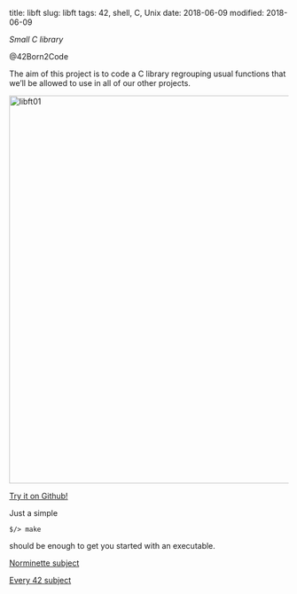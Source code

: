 title: libft
slug: libft
tags: 42, shell, C, Unix
date: 2018-06-09
modified: 2018-06-09



_Small C library_

@42Born2Code

The aim of this project is to code a C library regrouping usual functions that we’ll be allowed to use in all of our other projects.



<img src="/images/libft01.png" alt="libft01" width="700"/>

[Try it on Github!](https://github.com/abguimba/42-libft)  
  
  

Just a simple
    
    $/> make


should be enough to get you started with an executable.



[Norminette subject](https://github.com/Binary-Hackers/42_Subjects/blob/master/04_Norme/norme_2_0_1.pdf)

[Every 42 subject](https://github.com/agavrel/42_Subjects)

